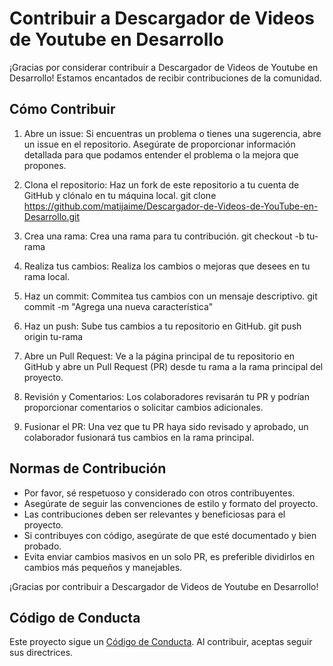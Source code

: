 # Contribuir a Descargador de Videos de Youtube en Desarrollo

¡Gracias por considerar contribuir a Descargador de Videos de Youtube en Desarrollo! Estamos encantados de recibir contribuciones de la comunidad.

## Cómo Contribuir

1. Abre un issue: Si encuentras un problema o tienes una sugerencia, abre un issue en el repositorio. Asegúrate de proporcionar información detallada para que podamos entender el problema o la mejora que propones.

2. Clona el repositorio: Haz un fork de este repositorio a tu cuenta de GitHub y clónalo en tu máquina local.
git clone https://github.com/matijaime/Descargador-de-Videos-de-YouTube-en-Desarrollo.git

3. Crea una rama: Crea una rama para tu contribución.
git checkout -b tu-rama

4. Realiza tus cambios: Realiza los cambios o mejoras que desees en tu rama local.

5. Haz un commit: Commitea tus cambios con un mensaje descriptivo.
git commit -m "Agrega una nueva característica"

6. Haz un push: Sube tus cambios a tu repositorio en GitHub.
git push origin tu-rama

7. Abre un Pull Request: Ve a la página principal de tu repositorio en GitHub y abre un Pull Request (PR) desde tu rama a la rama principal del proyecto.

8. Revisión y Comentarios: Los colaboradores revisarán tu PR y podrían proporcionar comentarios o solicitar cambios adicionales.

9. Fusionar el PR: Una vez que tu PR haya sido revisado y aprobado, un colaborador fusionará tus cambios en la rama principal.

## Normas de Contribución

- Por favor, sé respetuoso y considerado con otros contribuyentes.
- Asegúrate de seguir las convenciones de estilo y formato del proyecto.
- Las contribuciones deben ser relevantes y beneficiosas para el proyecto.
- Si contribuyes con código, asegúrate de que esté documentado y bien probado.
- Evita enviar cambios masivos en un solo PR, es preferible dividirlos en cambios más pequeños y manejables.

¡Gracias por contribuir a Descargador de Videos de Youtube en Desarrollo!

## Código de Conducta

Este proyecto sigue un [Código de Conducta](CODE_OF_CONDUCT.md). Al contribuir, aceptas seguir sus directrices.



